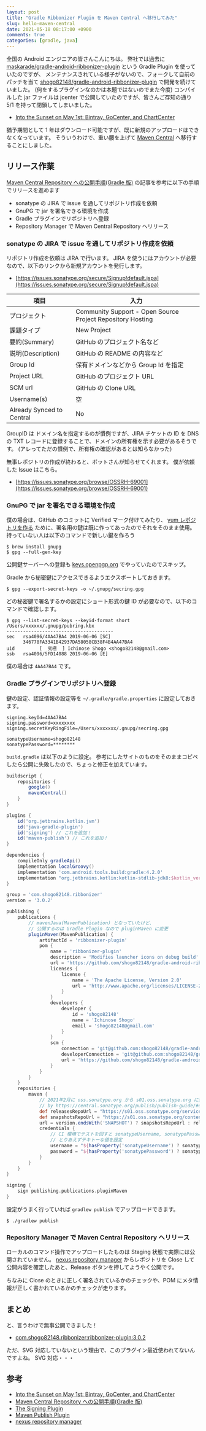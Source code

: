 ```yaml
---
layout: post
title: "Gradle Ribbonizer Plugin を Maven Central へ移行してみた"
slug: hello-maven-central
date: 2021-05-18 08:17:00 +0900
comments: true
categories: [gradle, java]
---
```


全国の Android エンジニアの皆さんこんにちは。
弊社では過去に [maskarade/gradle-android-ribbonizer-plugin](https://github.com/maskarade/gradle-android-ribbonizer-plugin) という Gradle Plugin を使っていたのですが、
メンテナンスされている様子がないので、フォークして自前のパッチを当て [shogo82148/gradle-android-ribbonizer-plugin](https://github.com/shogo82148/gradle-android-ribbonizer-plugin) で開発を続けていました。
(何をするプラグインなのかは本題ではないのでまた今度)
コンパイルした jar ファイルは jcenter で公開していたのですが、皆さんご存知の通り 5/1 を持って閉鎖してしまいました。

- [Into the Sunset on May 1st: Bintray, GoCenter, and ChartCenter](https://jfrog.com/blog/into-the-sunset-bintray-jcenter-gocenter-and-chartcenter/)

猶予期間として 1 年はダウンロード可能ですが、既に新規のアップロードはできなくなっています。
そういうわけで、重い腰を上げて [Maven Central](https://search.maven.org/) へ移行することにしました。

## リリース作業

[Maven Central Repository への公開手順(Gradle 版)](https://blog1.mammb.com/entry/2020/02/19/090000) の記事を参考に以下の手順でリリースを進めます

- sonatype の JIRA で issue を通してリポジトリ作成を依頼
- GnuPG で jar を署名できる環境を作成
- Gradle プラグインでリポジトリへ登録
- Repository Manager で Maven Central Repository へリリース

### sonatype の JIRA で issue を通してリポジトリ作成を依頼

リポジトリ作成を依頼は JIRA で行います。
JIRA を使うにはアカウントが必要なので、以下のリンクから新規アカウントを発行します。

- [https://issues.sonatype.org/secure/Signup!default.jspa](https://issues.sonatype.org/secure/Signup!default.jspa)

| 項目                      | 入力                                                       |
| ------------------------- | ---------------------------------------------------------- |
| プロジェクト              | Community Support - Open Source Project Repository Hosting |
| 課題タイプ                | New Project                                                |
| 要約(Summary)             | GitHub のプロジェクト名など                                |
| 説明(Description)         | GitHub の README の内容など                                |
| Group Id                  | 保有ドメインなどから Group Id を指定                       |
| Project URL               | GitHub のプロジェクト URL                                  |
| SCM url                   | GitHub の Clone URL                                        |
| Username(s)               | 空                                                         |
| Already Synced to Central | No                                                         |

GroupID は ドメイン名を指定するのが慣例ですが、JIRA チケットの ID を DNS の TXT レコードに登録することで、ドメインの所有権を示す必要があるそうです。
(アレってただの慣例で、所有権の確認があるとは知らなかった)

無事レポジトリの作成が終わると、ボットさんが知らせてくれます。
僕が依頼した Issue はこちら。

- [https://issues.sonatype.org/browse/OSSRH-69001](https://issues.sonatype.org/browse/OSSRH-69001)

### GnuPG で jar を署名できる環境を作成

僕の場合は、GitHub のコミットに Verified マーク付けてみたり、 [yum レポジトリを作る](/blog/2021/02/21/private-yum-repo-on-s3/) ために、署名用の鍵は既に作ってあったのでそれをそのまま使用。
持っていない人は以下のコマンドで新しい鍵を作ろう

```
$ brew install gnupg
$ gpg --full-gen-key
```

公開鍵サーバーへの登録も [keys.openpgp.org](https://keys.openpgp.org/upload) でやっていたのでスキップ。

Gradle から秘密鍵にアクセスできるようエクスポートしておきます。

```
$ gpg --export-secret-keys -o ~/.gnupg/secring.gpg
```

どの秘密鍵で署名するかの設定にショート形式の鍵 ID が必要なので、以下のコマンドで確認します。

```
$ gpg --list-secret-keys --keyid-format short
/Users/xxxxxx/.gnupg/pubring.kbx
---------------------------------------
sec   rsa4096/4AA47BA4 2019-06-06 [SC]
      346778FA3341B42937DA58058CB38F4B4AA47BA4
uid         [  究極  ] Ichinose Shogo <shogo82148@gmail.com>
ssb   rsa4096/5FD14088 2019-06-06 [E]
```

僕の場合は `4AA47BA4` です。

### Gradle プラグインでリポジトリへ登録

鍵の設定、認証情報の設定等を `~/.gradle/gradle.properties` に設定しておきます。

```
signing.keyId=4AA47BA4
signing.password=xxxxxxxx
signing.secretKeyRingFile=/Users/xxxxxxx/.gnupg/secring.gpg

sonatypeUsername=shogo82148
sonatypePassword=********
```

`build.gradle` は以下のように設定。
参考にしたサイトのものをそのままコピペしたら公開に失敗したので、ちょっと修正を加えています。

```groovy
buildscript {
    repositories {
        google()
        mavenCentral()
    }
}

plugins {
    id('org.jetbrains.kotlin.jvm')
    id('java-gradle-plugin')
    id('signing') // これを追加！
    id('maven-publish') // これを追加！
}

dependencies {
    compileOnly gradleApi()
    implementation localGroovy()
    implementation 'com.android.tools.build:gradle:4.2.0'
    implementation "org.jetbrains.kotlin:kotlin-stdlib-jdk8:$kotlin_version"
}

group = 'com.shogo82148.ribbonizer'
version = '3.0.2'

publishing {
    publications {
        // mavenJava(MavenPublication) となっていたけど、
        // 公開するのは Gradle Plugin なので pluginMaven に変更
        pluginMaven(MavenPublication) {
            artifactId = 'ribbonizer-plugin'
            pom {
                name = 'ribbonizer-plugin'
                description = 'Modifies launcher icons on debug build'
                url = 'https://github.com/shogo82148/gradle-android-ribbonizer-plugin'
                licenses {
                    license {
                        name = 'The Apache License, Version 2.0'
                        url = 'http://www.apache.org/licenses/LICENSE-2.0.txt'
                    }
                }
                developers {
                    developer {
                        id = 'shogo82148'
                        name = 'Ichinose Shogo'
                        email = 'shogo82148@gmail.com'
                    }
                }
                scm {
                    connection = 'git@github.com:shogo82148/gradle-android-ribbonizer-plugin.git'
                    developerConnection = 'git@github.com:shogo82148/gradle-android-ribbonizer-plugin.git'
                    url = 'https://github.com/shogo82148/gradle-android-ribbonizer-plugin'
                }
            }
        }
    }
    repositories {
        maven {
            // 2021年2月に oss.sonatype.org から s01.oss.sonatype.org に変わったらしい
            // by https://central.sonatype.org/publish/publish-guide/#deployment
            def releasesRepoUrl = "https://s01.oss.sonatype.org/service/local/staging/deploy/maven2/"
            def snapshotsRepoUrl = "https://s01.oss.sonatype.org/content/repositories/snapshots/"
            url = version.endsWith('SNAPSHOT') ? snapshotsRepoUrl : releasesRepoUrl
            credentials {
                // CI 環境でテストを回すと sonatypeUsername, sonatypePassword が設定されていなくてコケるので、
                // とりあえずテキトーな値を設定
                username = "${hasProperty('sonatypeUsername') ? sonatypeUsername : 'anonymous'}"
                password = "${hasProperty('sonatypePassword') ? sonatypePassword : 'anonymous'}"
            }
        }
    }
}

signing {
    sign publishing.publications.pluginMaven
}
```

設定がうまく行っていれば `gradlew publish` でアップロードできます。

```
$ ./gradlew publish
```

### Repository Manager で Maven Central Repository へリリース

ローカルのコマンド操作でアップロードしたものは Staging 状態で実際には公開されていません。
[nexus repository manager](https://s01.oss.sonatype.org/) からレポジトリを Close して公開内容を確定したあと、Release ボタンを押してようやく公開です。

ちなみに Close のときに正しく署名されているかのチェックや、POM にメタ情報が正しく書かれているかのチェックが走ります。

## まとめ

と、言うわけで無事公開できました！

- [com.shogo82148.ribbonizer:ribbonizer-plugin:3.0.2](https://search.maven.org/artifact/com.shogo82148.ribbonizer/ribbonizer-plugin/3.0.2/jar)

ただ、SVG 対応していないという理由で、このプラグイン最近使われてないんですよね。
SVG 対応・・・

## 参考

- [Into the Sunset on May 1st: Bintray, GoCenter, and ChartCenter](https://jfrog.com/blog/into-the-sunset-bintray-jcenter-gocenter-and-chartcenter/)
- [Maven Central Repository への公開手順(Gradle 版)](https://blog1.mammb.com/entry/2020/02/19/090000)
- [The Signing Plugin](https://docs.gradle.org/current/userguide/signing_plugin.html)
- [Maven Publish Plugin](https://docs.gradle.org/current/userguide/publishing_maven.html)
- [nexus repository manager](https://s01.oss.sonatype.org/)
